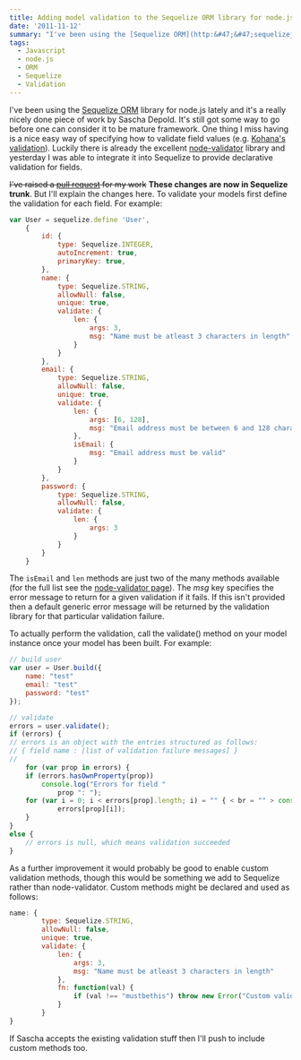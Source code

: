 ```yaml
---
title: Adding model validation to the Sequelize ORM library for node.js
date: '2011-11-12'
summary: "I've been using the [Sequelize ORM](http:&#47;&#47;sequelizejs.com&#47;) library for node.js lately and it's a really nicely done piece of work by Sascha Depold. It's still got some way to go before one can consider it to be mature framework. One thing I miss having is a nice easy way of specifying how to validate field values (e.g. [Kohana's validation](http:&#47;&#47;docs.kohanaphp.com&#47;libraries&#47;validation)). Luckily there is already the excellent [node-validator](https:&#47;&#47;github.com&#47;chriso&#47;node-validator) library and yesterday I was able to integrate it into Sequelize to provide declarative validation for fields.\r\n"
tags:
  - Javascript
  - node.js
  - ORM
  - Sequelize
  - Validation
---
```

I've been using the [Sequelize ORM](http://sequelizejs.com/) library for node.js lately and it's a really nicely done piece of work by Sascha Depold. It's still got some way to go before one can consider it to be mature framework. One thing I miss having is a nice easy way of specifying how to validate field values (e.g. [Kohana's validation](http://docs.kohanaphp.com/libraries/validation)). Luckily there is already the excellent [node-validator](https://github.com/chriso/node-validator) library and yesterday I was able to integrate it into Sequelize to provide declarative validation for fields.

~~I've raised a [pull request](https://github.com/sdepold/sequelize/pull/108) for my work~~ **These changes are now in Sequelize trunk**. But I'll explain the changes here. To validate your models first define the validation for each field. For example:

```js
var User = sequelize.define 'User',
    {
        id: {
            type: Sequelize.INTEGER,
            autoIncrement: true,
            primaryKey: true,
        },
        name: {
            type: Sequelize.STRING,
            allowNull: false,
            unique: true,
            validate: {
                len: {
                    args: 3,
                    msg: "Name must be atleast 3 characters in length"
                }
            }
        },
        email: {
            type: Sequelize.STRING,
            allowNull: false,
            unique: true,
            validate: {
                len: {
                    args: [6, 128],
                    msg: "Email address must be between 6 and 128 characters in length"
                },
                isEmail: {
                    msg: "Email address must be valid"
                }
            }
        },
        password: {
            type: Sequelize.STRING,
            allowNull: false,
            validate: {
                len: {
                    args: 3
                }
            }
        }
    }
```

The `isEmail` and `len` methods are just two of the many methods available (for the full list see the [node-validator page](https://github.com/chriso/node-validator)). The *msg* key specifies the error message to return for a given validation if it fails. If this isn't provided then a default generic error message will be returned by the validation library for that particular validation failure.

To actually perform the validation, call the validate() method on your model instance once your model has been built. For example:

```js
// build user
var user = User.build({
    name: "test"
    email: "test"
    password: "test"
});

// validate
errors = user.validate();
if (errors) {
// errors is an object with the entries structured as follows:
// { field name : [list of validation failure messages] }
//
    for (var prop in errors) {
    if (errors.hasOwnProperty(prop))
        console.log("Errors for field "
            prop ": ");
    for (var i = 0; i < errors[prop].length; i) = "" { < br = "" > console.log("\t"
            errors[prop][i]);
    }
}
else {
    // errors is null, which means validation succeeded
}
```

As a further improvement it would probably be good to enable custom validation methods, though this would be something we add to Sequelize rather than node-validator. Custom methods might be declared and used as follows:

```js
name: {
        type: Sequelize.STRING,
        allowNull: false,
        unique: true,
        validate: {
            len: {
                args: 3,
                msg: "Name must be atleast 3 characters in length"
            },
            fn: function(val) {
                if (val !== "mustbethis") throw new Error("Custom validation failed");
            }
        }
}
```

If Sascha accepts the existing validation stuff then I'll push to include custom methods too.
